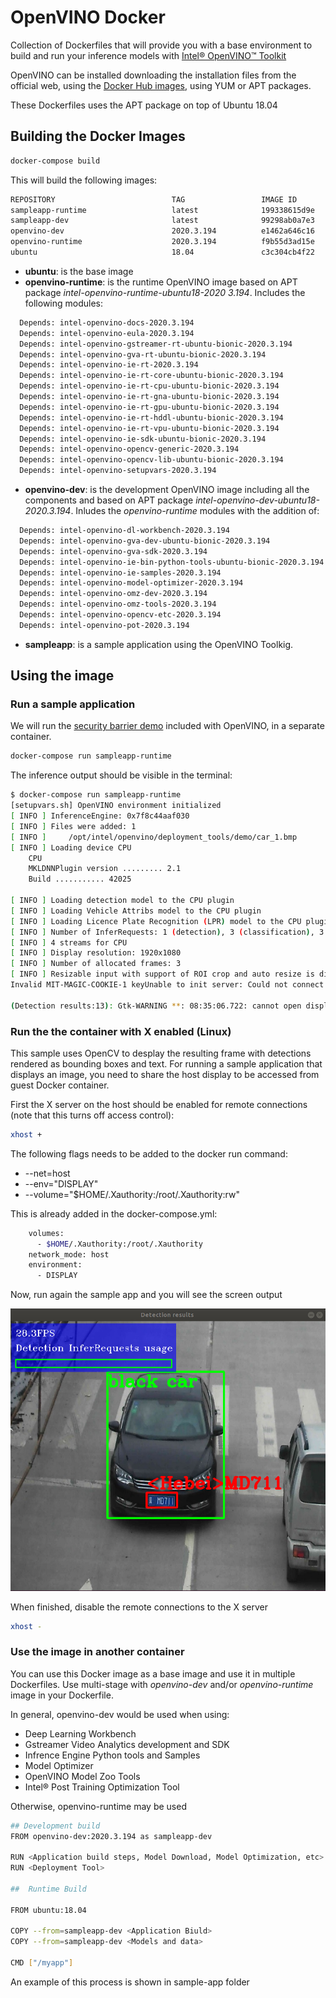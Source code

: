 # OpenVINO Docker

Collection of Dockerfiles that will provide you with a base environment to build and run your inference models with [Intel® OpenVINO™ Toolkit](https://docs.openvinotoolkit.org/)

OpenVINO can be installed downloading the installation files from the official web, using the [Docker Hub images](https://hub.docker.com/u/openvino), using YUM or APT packages.

These Dockerfiles uses the APT package on top of Ubuntu 18.04

## Building the Docker Images

``` bash
docker-compose build
```

This will build the following images:

``` bash
REPOSITORY                          TAG                 IMAGE ID            CREATED             SIZE
sampleapp-runtime                   latest              199338615d9e        2 minutes ago       375MB
sampleapp-dev                       latest              99298ab0a7e3        3 minutes ago       1.74GB
openvino-dev                        2020.3.194          e1462a646c16        4 minutes ago       710MB
openvino-runtime                    2020.3.194          f9b55d3ad15e        5 minutes ago       562MB
ubuntu                              18.04               c3c304cb4f22        3 weeks ago         64.2MB
```

* **ubuntu**: is the base image
* **openvino-runtime**: is the runtime OpenVINO image based on APT package *intel-openvino-runtime-ubuntu18-2020 3.194*. Includes the following modules:

``` bash
  Depends: intel-openvino-docs-2020.3.194
  Depends: intel-openvino-eula-2020.3.194
  Depends: intel-openvino-gstreamer-rt-ubuntu-bionic-2020.3.194
  Depends: intel-openvino-gva-rt-ubuntu-bionic-2020.3.194
  Depends: intel-openvino-ie-rt-2020.3.194
  Depends: intel-openvino-ie-rt-core-ubuntu-bionic-2020.3.194
  Depends: intel-openvino-ie-rt-cpu-ubuntu-bionic-2020.3.194
  Depends: intel-openvino-ie-rt-gna-ubuntu-bionic-2020.3.194
  Depends: intel-openvino-ie-rt-gpu-ubuntu-bionic-2020.3.194
  Depends: intel-openvino-ie-rt-hddl-ubuntu-bionic-2020.3.194
  Depends: intel-openvino-ie-rt-vpu-ubuntu-bionic-2020.3.194
  Depends: intel-openvino-ie-sdk-ubuntu-bionic-2020.3.194
  Depends: intel-openvino-opencv-generic-2020.3.194
  Depends: intel-openvino-opencv-lib-ubuntu-bionic-2020.3.194
  Depends: intel-openvino-setupvars-2020.3.194
  ```

* **openvino-dev**: is the development OpenVINO image including all the components and based on APT package *intel-openvino-dev-ubuntu18-2020.3.194*. Inludes the *openvino-runtime* modules with the addition of:

``` bash
  Depends: intel-openvino-dl-workbench-2020.3.194
  Depends: intel-openvino-gva-dev-ubuntu-bionic-2020.3.194
  Depends: intel-openvino-gva-sdk-2020.3.194
  Depends: intel-openvino-ie-bin-python-tools-ubuntu-bionic-2020.3.194
  Depends: intel-openvino-ie-samples-2020.3.194
  Depends: intel-openvino-model-optimizer-2020.3.194
  Depends: intel-openvino-omz-dev-2020.3.194
  Depends: intel-openvino-omz-tools-2020.3.194
  Depends: intel-openvino-opencv-etc-2020.3.194
  Depends: intel-openvino-pot-2020.3.194
  ```

* **sampleapp**: is a sample application using the OpenVINO Toolkig.

## Using the image

### Run a sample application

We will run the [security barrier demo](https://docs.openvinotoolkit.org/2020.2/_demos_security_barrier_camera_demo_README.html) included with OpenVINO, in a separate container.

``` bash
docker-compose run sampleapp-runtime
```

The inference output should be visible in the terminal:

``` bash
$ docker-compose run sampleapp-runtime 
[setupvars.sh] OpenVINO environment initialized
[ INFO ] InferenceEngine: 0x7f8c44aaf030
[ INFO ] Files were added: 1
[ INFO ]     /opt/intel/openvino/deployment_tools/demo/car_1.bmp
[ INFO ] Loading device CPU
	CPU
	MKLDNNPlugin version ......... 2.1
	Build ........... 42025

[ INFO ] Loading detection model to the CPU plugin
[ INFO ] Loading Vehicle Attribs model to the CPU plugin
[ INFO ] Loading Licence Plate Recognition (LPR) model to the CPU plugin
[ INFO ] Number of InferRequests: 1 (detection), 3 (classification), 3 (recognition)
[ INFO ] 4 streams for CPU
[ INFO ] Display resolution: 1920x1080
[ INFO ] Number of allocated frames: 3
[ INFO ] Resizable input with support of ROI crop and auto resize is disabled
Invalid MIT-MAGIC-COOKIE-1 keyUnable to init server: Could not connect: Connection refused

(Detection results:13): Gtk-WARNING **: 08:35:06.722: cannot open display: :0

```

### Run the the container with X enabled (Linux)

This sample uses OpenCV to desplay the resulting frame with detections rendered as bounding boxes and text. For running a sample application that displays an image, you need to share the host display to be accessed from guest Docker container.

First the X server on the host should be enabled for remote connections (note that this turns off access control):

``` bash
xhost +
```

The following flags needs to be added to the docker run command:

* --net=host
* --env="DISPLAY"
* --volume="$HOME/.Xauthority:/root/.Xauthority:rw"

This is already added in the docker-compose.yml:

``` bash
    volumes:
      - $HOME/.Xauthority:/root/.Xauthority
    network_mode: host
    environment:
      - DISPLAY
```

Now, run again the sample app and you will see the screen output

![Inrefence](./img/car-inference.png)

When finished, disable the remote connections to the X server

``` bash
xhost -
```

### Use the image in another container

You can use this Docker image as a base image and use it in multiple Dockerfiles. Use multi-stage with *openvino-dev* and/or *openvino-runtime* image in your Dockerfile.

In general, openvino-dev would be used when using:

* Deep Learning Workbench
* Gstreamer Video Analytics development and SDK
* Infrence Engine Python tools and Samples
* Model Optimizer
* OpenVINO Model Zoo Tools
* Intel® Post Training Optimization Tool

Otherwise, openvino-runtime may be used

``` bash
## Development build
FROM openvino-dev:2020.3.194 as sampleapp-dev

RUN <Application build steps, Model Download, Model Optimization, etc>
RUN <Deployment Tool>

##  Runtime Build

FROM ubuntu:18.04

COPY --from=sampleapp-dev <Application Biuld>
COPY --from=sampleapp-dev <Models and data>

CMD ["/myapp"]
```

An example of this process is shown in sample-app folder
